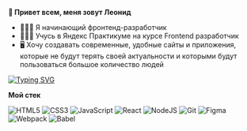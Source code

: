 **👋 Привет всем, меня зовут Леонид**

<a href="https://t.me/leogladkikh" src="https://upload.wikimedia.org/wikipedia/commons/thumb/a/a5/Instagram_icon.png/1200px-Instagram_icon.png"></a>

- 👨🏻‍💻 Я начинающий фронтенд-разработчик
- 👨🏻‍🎓 Учусь в Яндекс Практикуме на курсе Frontend разработчик
- 🖥 Хочу создавать современные, удобные сайты и приложения, которые не будут терять своей актуальности и которыми будут пользоваться большое количество людей

[![Typing SVG](https://readme-typing-svg.herokuapp.com?color=1871F3&center=%D0%BB%D0%BE%D0%B6%D1%8C&vCenter=%D0%BB%D0%BE%D0%B6%D1%8C&lines=%D0%98+%D0%BF%D1%80%D0%BE%D1%81%D1%82%D0%BE+%D0%BE%D0%B1%D0%BE%D0%B6%D0%B0%D1%8E+%D0%BF%D1%80%D0%BE%D0%B3%D1%80%D0%B0%D0%BC%D0%BC%D0%B8%D1%80%D0%BE%D0%B2%D0%B0%D1%82%D1%8C)](https://git.io/typing-svg)

**Мой стек**

![HTML5](https://img.shields.io/badge/html5-%23E34F26.svg?style=for-the-badge&logo=html5&logoColor=white)
![CSS3](https://img.shields.io/badge/css3-%231572B6.svg?style=for-the-badge&logo=css3&logoColor=white)
![JavaScript](https://img.shields.io/badge/javascript-%23323330.svg?style=for-the-badge&logo=javascript&logoColor=%23F7DF1E)
![React](https://img.shields.io/badge/react-%2320232a.svg?style=for-the-badge&logo=react&logoColor=%2361DAFB)
![NodeJS](https://img.shields.io/badge/node.js-6DA55F?style=for-the-badge&logo=node.js&logoColor=white)
![Git](https://img.shields.io/badge/git-%23F05033.svg?style=for-the-badge&logo=git&logoColor=white)
![Figma](https://img.shields.io/badge/figma-%23F24E1E.svg?style=for-the-badge&logo=figma&logoColor=white)
![Webpack](https://img.shields.io/badge/webpack-%238DD6F9.svg?style=for-the-badge&logo=webpack&logoColor=black)
![Babel](https://img.shields.io/badge/Babel-F9DC3e?style=for-the-badge&logo=babel&logoColor=black)
